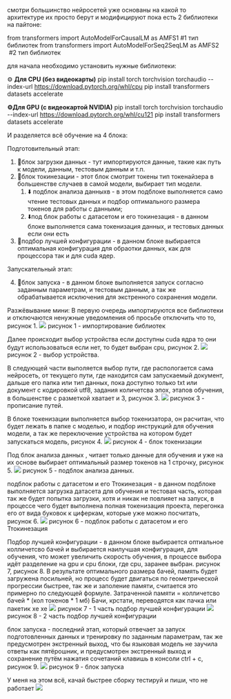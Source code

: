 смотри большинство нейросетей уже основаны на какой то архитектуре их просто берут и модифицируют пока есть 2 библиотеки на пайтоне:

from transformers import AutoModelForCausalLM as AMFS1 #1 тип библиотек
from transformers import AutoModelForSeq2SeqLM as AMFS2  #2 тип библиотек

для начала необходимо установить нужные библиотеки:

⚙️ **Для CPU (без видеокарты)**
pip install torch torchvision torchaudio --index-url https://download.pytorch.org/whl/cpu
pip install transformers datasets accelerate

**⚙️Для GPU (с видеокартой NVIDIA)**
pip install torch torchvision torchaudio --index-url https://download.pytorch.org/whl/cu121
pip install transformers datasets accelerate


И разделяется всё обучение на 4 блока:

Подготовительный этап: 

1. 🧊блок загрузки данных - тут импортируются данные, такие как путь к модели, данным, тестовым данным и т.п.
2. 🧊блок токинезации - этот блок смотрит токены тип токенайзера в большенстве случаев в самой модели, выбирает тип модели.
	1. ⬇️ подблок анализа данныхв - в этом подблоке выполняется само чтение тестовых данных и подбор оптимального размера токенов для работы с данными;
	2. ⬇️под блок работы с датасетом и его токинезация - в данном блоке выполняется сама токенизация данных, и тестовых данных если они есть
3. 🧊подбор лучшей конфигурации - в данном блоке выбирается оптимальная конфигурация для обраотки данных, как для процессора так и для cuda ядер.

Запускательный этап:

4. 🧊блок запуска - в данном блоке выполняется запуск согласно заданным параметрам, и тестовым данным, а так же обрабатывается исключения для экстренного сохранения модели.


Разжёвывание мини:
В первую очередь импортируются все библиотеки и отключаются ненужные уведомления об просьбе отключить что то, рисунок 1.
![](Pasted%20image%2020251026181501.png)
рисунок 1 - импортирование библиотек

Далее происходит выбор устройства если доступны cuda ядра то они будут использоваться если нет, то будет выбран cpu, рисунок 2.
![](Pasted%20image%2020251026181715.png)
рисунок 2 - выбор устройства.

В следующей части выполяется выбор пути, где распологается сама нейросеть, от текущего пути, где находится сам запускаемый документ, дальше его папка или тип данных, пока доступно только txt или документ с кодировкой utf8, задания количетсва эпох, этапов обучения, в большенстве с разметкой хватает и 3, рисунок 3.
![](Pasted%20image%2020251026181737.png)
рисунок 3 - прописание путей.

В блоке токенизации выполняется выбор токенизатора, он расчитан, что будет лежать в папке с моделью, и подбор инструкций для обучения модели, а так же переключение устройства на котором будет запускаться модель, рисунок 4.
![](Pasted%20image%2020251026182030.png)
рисунок 4 - блок токенизации

Под блок анализа данных , читает только данные для обучения и уже на их основе выбирает оптимальный размер токенов на 1 строчку, рисунок 5.
![](Pasted%20image%2020251026182204.png)
рисунок 5 - подблок анализа данных.

подблок работы с датасетом и его Ттокинезация - в данном подблоке выполняется загрузка датасета для обучения и тестовая часть, которая так же будет попытка загрузки, хотя и никак не повлияет на запуск, в процессе чего будет выполнена полная токенизация проекта, перегонка его от вида буковок к циферкам, которые уже можно посчитать, рисунок 6.
![](Pasted%20image%2020251026182409.png)
рисунок 6 - подблок работы с датасетом и его Ттокинезация

Подбор лучшей конфигурации - в данном блоке выбирается оптиальное колличетсво бачей и выбирается наилучшая конфигурация, для обучения, что может увеличить скорость обучения, в процессе выбора идёт разделение на gpu и cpu блоки, где cpu, заранее выбран. рисунок 7, рисунок 8. В результате оптимального размера бачей, память будет загружена посильней, но процесс будет двигаться по геометрической прогрессии быстрее, так же и заполение памяти, считается это примерно по следующей формуле.
Затраченной памяти = колличетсво бачей * (кол токенов *  1 мб) 
Бачи, крстати, переводятся как пачка или пакетик хе хе 
![](Pasted%20image%2020251026182644.png)
рисунок 7 - 1 часть подбор лучшей конфигурации
![](Pasted%20image%2020251026182654.png)
рисунок 8 - 2 часть подбор лучшей конфигурации


блок запуска - последний этап, который отвечает за запуск подготовленных данных и тренировку по заданным параметрам, так же предусмотрен экстренный выход, что бы языковая модель не заучила ответы как пятёрошник, и предусмотрен экстренный выход и сохранение путём нажатия сочетаний клавишь в консоли ctrl + c, рисунок 9.
![](Pasted%20image%2020251026183422.png)
рисунок 9 - блок запуска


У меня на этом всё, качай быстрее сборку тестируй и пиши, что не работает
![](catgirl-dancing-cat.gif)
